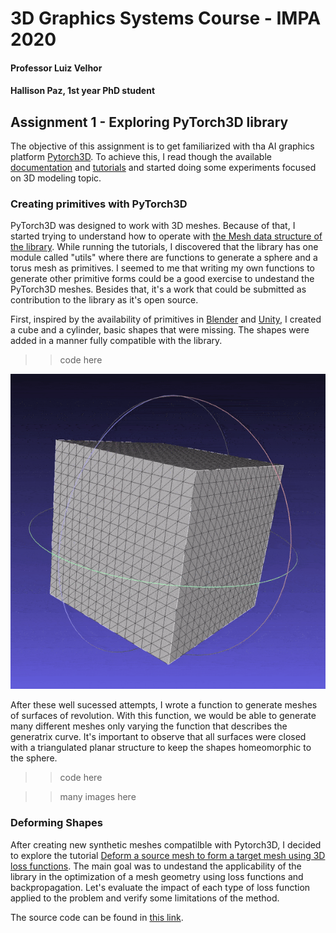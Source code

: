 # 3D Graphics Systems Course - IMPA 2020

#### Professor Luiz Velhor
#### Hallison Paz, 1st year PhD student

## Assignment 1 - Exploring PyTorch3D library

The objective of this assignment is to get familiarized with tha AI graphics platform [Pytorch3D](https://pytorch3d.org/). To achieve this, I read though the available [documentation](https://pytorch3d.org/docs/why_pytorch3d) and [tutorials](https://pytorch3d.org/tutorials) and started doing some experiments focused on 3D modeling topic.


### Creating primitives with PyTorch3D

PyTorch3D was designed to work with 3D meshes. Because of that, I started trying to understand how to operate with [the Mesh data structure of the library](https://pytorch3d.org/docs/batching). While running the tutorials, I discovered that the library has one module called "utils" where there are functions to generate a sphere and a torus mesh as primitives. I seemed to me that writing my own functions to generate other primitive forms could be a good exercise to undestand the PyTorch3D meshes. Besides that, it's a work that could be submitted as contribution to the library as it's open source.

First, inspired by the availability of primitives in [Blender](https://docs.blender.org/manual/en/latest/modeling/meshes/primitives.html) and [Unity](https://docs.unity3d.com/Manual/PrimitiveObjects.html), I created a cube and a cylinder, basic shapes that were missing. The shapes were added in a manner fully compatible with the library.

>> code here

![Image of Cube mesh subdivided 4 times](img/cube-lv4.gif)

After these well sucessed attempts, I wrote a function to generate meshes of surfaces of revolution. With this function, we would be able to generate many different meshes only varying the function that describes the generatrix curve. It's important to observe that all surfaces were closed with a triangulated planar structure to keep the shapes homeomorphic to the sphere.

>> code here

>> many images here

### Deforming Shapes

After creating new synthetic meshes compatilble with Pytorch3D, I decided to explore the tutorial [Deform a source mesh to form a target mesh using 3D loss functions](https://pytorch3d.org/tutorials/deform_source_mesh_to_target_mesh#Deform-a-source-mesh-to-form-a-target-mesh-using-3D-loss-functions). The main goal was to undestand the applicability of the library in the optimization of a mesh geometry using loss functions and backpropagation. Let's evaluate the impact of each type of loss function applied to the problem and verify some limitations of the method.

The source code can be found in [this link](https://github.com/hallpaz/3dsystems20/blob/master/non_smooth_experiments.ipynb).





